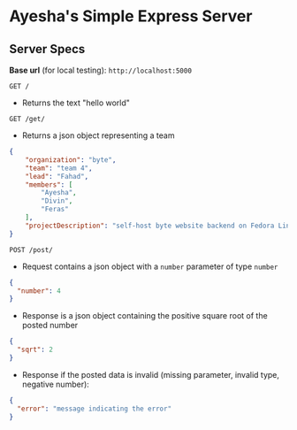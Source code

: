 # Ayesha's Simple Express Server

## Server Specs
**Base url** (for local testing): ``http://localhost:5000``

``GET /``
- Returns the text "hello world"

``GET /get/``
- Returns a json object representing a team
```json
{
    "organization": "byte",
    "team": "team 4",
    "lead": "Fahad",
    "members": [
        "Ayesha",
        "Divin",
        "Feras"
    ],
    "projectDescription": "self-host byte website backend on Fedora Linux machine"
}
```

``POST /post/``
- Request contains a json object with a ``number`` parameter of type ``number``
```json
{
  "number": 4
}
```
- Response is a json object containing the positive square root of the posted number
```json
{
  "sqrt": 2
}
```
- Response if the posted data is invalid (missing parameter, invalid type, negative number):
```json
{
  "error": "message indicating the error"
}
```
